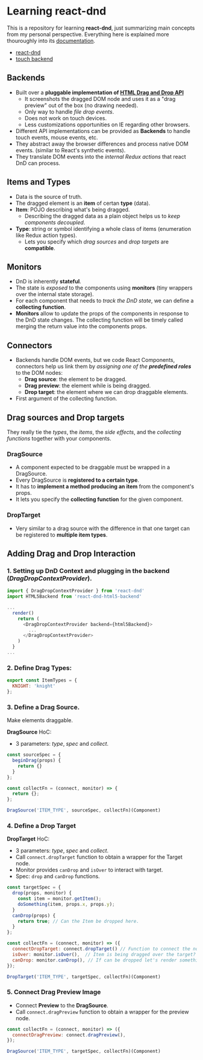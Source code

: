 # Learning react-dnd
This is a repository for learning **react-dnd**, just summarizing main concepts from my personal perspective. Everything here is explained more thouroughly into its [documentation](http://react-dnd.github.io/react-dnd/docs/overview).

- [react-dnd](http://react-dnd.github.io/react-dnd)
- [touch backend](https://github.com/yahoo/react-dnd-touch-backend)

## Backends

- Built over a **pluggable implementation of [HTML Drag and Drop API](https://developer.mozilla.org/en-US/docs/Web/API/HTML_Drag_and_Drop_API)**
  - It screenshots the dragged DOM node and uses it as a "drag preview" out of the box (no drawing needed).
  - Only way to handle _file drop events_.
  - Does not work on touch devices.
  - Less customizations opportunities on IE regarding other browsers.
- Different API implementations can be provided as **Backends** to handle touch events, mouse events, etc.
- They abstract away the browser differences and process native DOM events. (similar to React's synthetic events).
- They translate DOM events into the _internal Redux actions_ that react DnD can process.

## Items and Types

- Data is the source of truth.
- The dragged element is an **item** of certan **type** (data).
- **Item**: POJO describing what's being dragged.
  - Describing the dragged data as a plain object helps us to _keep components decoupled_.
- **Type**: string or symbol identifying a whole class of items (enumeration like Redux action types).
  - Lets you specify which _drag sources_ and _drop targets_ are **compatible**.

## Monitors

- DnD is inherently **stateful**.
- The state is _exposed_ to the components using **monitors** (tiny wrappers over the internal state storage).
- For each component that needs to _track the DnD state_, we can define a **collecting function**.
- **Monitors** allow to update the props of the components in response to the DnD state changes. The collecting function will be timely called merging the return value into the components props.

## Connectors

- Backends handle DOM events, but we code React Components, connectors help us link them by _assigning one of the **predefined roles**_ to the DOM nodes:
  - **Drag source**: the element to be dragged.
  - **Drag preview**: the element while is being dragged.
  - **Drop target**: the element where we can drop draggable elements.
- First argument of the collecting function.

## Drag sources and Drop targets

They really tie the _types_, the _items_, the _side effects_, and the _collecting functions_ together with your components.

### DragSource

- A component expected to be draggable must be wrapped in a DragSource.
- Every DragSource is **registered to a certain type**.
- It has to **implement a method producing an item** from the component's props.
- It lets you specify the **collecting function** for the given component.

### DropTarget

- Very similar to a drag source with the difference in that one target can be registered to **multiple item types**.

## Adding Drag and Drop Interaction

### 1. Setting up DnD Context and plugging in the backend (_DragDropContextProvider_).

```js
import { DragDropContextProvider } from 'react-dnd'
import HTML5Backend from 'react-dnd-html5-backend'

...
  render()
    return (
      <DragDropContextProvider backend={html5Backend}>
        ...
      </DragDropContextProvider>
    )
  }
...
```

### 2. Define Drag Types:

```js
export const ItemTypes = {
  KNIGHT: 'knight'
};
```

### 3. Define a Drag Source.
Make elements draggable.

**DragSource** HoC:
- 3 parameters: *type*, *spec* and *collect*.

```js
const sourceSpec = {
  beginDrag(props) {
    return {}
  }
};

const collectFn = (connect, monitor) => {
  return {};
};

DragSource('ITEM_TYPE', sourceSpec, collectFn)(Component)
```

### 4. Define a Drop Target

**DropTarget** HoC:
- 3 parameters: *type*, *spec* and *collect*.
- Call `connect.dropTarget` function to obtain a wrapper for the Target node.
- Monitor provides `canDrop` and `isOver` to interact with target.
- Spec: `drop` and `canDrop` functions.

```js
const targetSpec = {
  drop(props, monitor) {
    const item = monitor.getItem();
    doSomething(item, props.x, props.y);
  }
  canDrop(props) {
    return true; // Can the Item be dropped here.
  }
};

const collectFn = (connect, monitor) => ({
  connectDropTarget: connect.dropTarget() // Function to connect the node
  isOver: monitor.isOver(),  // Item is being dragged over the target?
  canDrop: monitor.canDrop(), // If can be dropped let's render something for it.
});

DropTarget('ITEM_TYPE', targetSpec, collectFn)(Component)
```

### 5. Connect Drag Preview Image

- Connect **Preview** to the **DragSource**.
- Call `connect.dragPreview` function to obtain a wrapper for the preview node.

```js
const collectFn = (connect, monitor) => ({
  connectDragPreview: connect.dragPreview(),
});

DragSource('ITEM_TYPE', targetSpec, collectFn)(Component)
```
